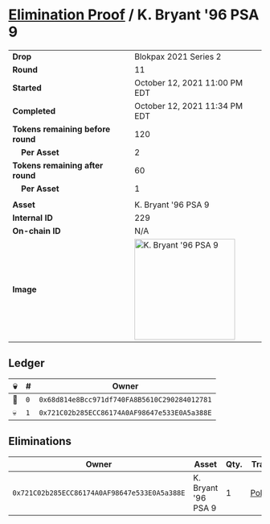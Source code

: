 # [Elimination Proof](./readme.md) / K. Bryant &#039;96 PSA 9

|||
|---|---|
| **Drop** | Blokpax 2021 Series 2 |
| **Round** | 11 |
| **Started** | October 12, 2021 11:00 PM EDT |
| **Completed** | October 12, 2021 11:34 PM EDT |
| **Tokens remaining before round** | 120 |
| **&nbsp;&nbsp;&nbsp;&nbsp;Per Asset** | 2 |
| **Tokens remaining after round** | 60 |
| **&nbsp;&nbsp;&nbsp;&nbsp;Per Asset** | 1 |
| | |
| **Asset** | K. Bryant &#039;96 PSA 9 |
| **Internal ID** | 229 |
| **On-chain ID** | N/A |
| **Image** | <img src="https://tcdn.blokpax.com/9484ebfa-63c6-4b6f-b503-4ba5fea0f31f/8f29fdf6a726cde542739d7d86cf784aa3be966b4cb07f75dd2ff8c770a45c04.jpg" height="200" alt="K. Bryant &#039;96 PSA 9" /> |

## Ledger

| 💀 | # | Owner |
| --- | --- | --- |
| 👑 | `0` | `0x68d814e8Bcc971df740FA8B5610C290284012781` |
| 💀 | `1` | `0x721C02b285ECC86174A0AF98647e533E0A5a388E` |


## Eliminations

| Owner | Asset | Qty. | Transaction |
| --- | --- | --- | --- |
| `0x721C02b285ECC86174A0AF98647e533E0A5a388E` | K. Bryant '96 PSA 9 | 1 | [Polygonscan](https://polygonscan.com/tx/0x5b025f472671c91b751267616366ca176af6ea006f59a1c829776b1db1aedd82) |
